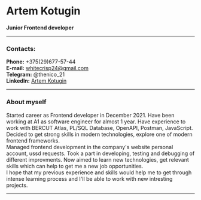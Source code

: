 # Artem Kotugin  
**Junior Frontend developer**  

---

### Contacts:  
**Phone:** +375(29)677-57-44  
**E-mail:** whitecrisp24@gmail.com  
**Telegram:** @thenico_21  
**LinkedIn:** [Artem Kotugin](https://www.linkedin.com/in/artem-kotugin-a401a2223/)  

---

### About myself  
Started career as Frontend developer in December 2021. Have been working at A1 as software engineer for almost 1 year. Have experience to work with BERCUT Atlas, PL/SQL Database, OpenAPI, Postman, JavaScript. Decided to get strong skills in modern technologies, explore one of modern frontend frameworks.  
Managed frontend development in the company's website personal account, ussd requests. Took a part in developing, testing and debugging of different improvments. Now aimed to learn
new technologies, get relevant skills which can help to get me a new job opportunities.  
I hope that my previous experience and skills would help me to get through intense learning process and I'll be able to work with new intresting projects.  

---